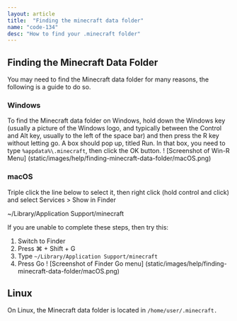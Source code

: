 ```yaml
---
layout: article
title:  "Finding the minecraft data folder"
name: "code-134"
desc: "How to find your .minecraft folder"
---
```


## Finding the Minecraft Data Folder
You may need to find the Minecraft data folder for many reasons, the following is a guide to do so.

### Windows
To find the Minecraft data folder on Windows, hold down the Windows key (usually a picture of the Windows logo, and typically between the Control and Alt key, usually to the left of the space bar) and then press the R key without letting go. A box should pop up, titled Run. In that box, you need to type `%appdata%\.minecraft`, then click the OK button.
! [Screenshot of Win-R Menu] (static/images/help/finding-minecraft-data-folder/macOS.png) 

### macOS
Triple click the line below to select it, then right click (hold control and click) and select Services > Show in Finder

~/Library/Application Support/minecraft

If you are unable to complete these steps, then try this:

1. Switch to Finder
2. Press ⌘ + Shift + G
4. Type `~/Library/Application Support/minecraft`
5. Press Go
! [Screenshot of Finder Go menu] (static/images/help/finding-minecraft-data-folder/macOS.png)

## Linux
On Linux, the Minecraft data folder is located in `/home/user/.minecraft.` 